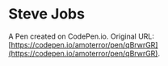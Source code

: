 # Steve Jobs

A Pen created on CodePen.io. Original URL: [https://codepen.io/amoterror/pen/qBrwrGR](https://codepen.io/amoterror/pen/qBrwrGR).


